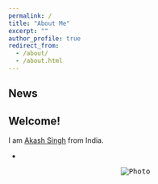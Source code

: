 ```yaml
---
permalink: /
title: "About Me"
excerpt: ""
author_profile: true
redirect_from: 
  - /about/
  - /about.html
---
```


## News


## Welcome!

I am [Akash Singh](https://singhaki.github.io) from India. 

*

<!-- Dream Big, then try my best to Do Bigger. Please feel free to browse through my profile and contact me.  style="color: #ff0000;" -->

<p align="center">
  <kbd><img src="https://singhaki.github.io/images/profile.JPG" alt="Photo"/></kbd>
</p>
